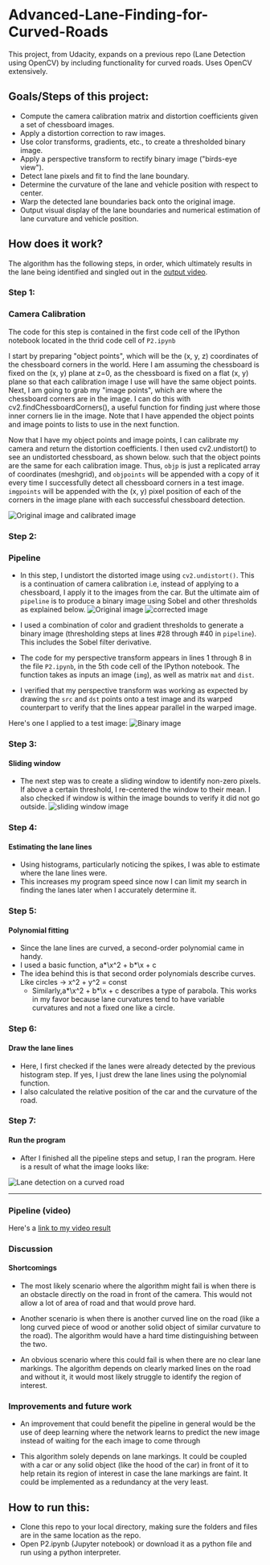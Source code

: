 # Advanced-Lane-Finding-for-Curved-Roads
This project, from Udacity, expands on a previous repo (Lane Detection using OpenCV) by including functionality for curved roads. Uses OpenCV extensively.

## Goals/Steps of this project:

* Compute the camera calibration matrix and distortion coefficients given a set of chessboard images.
* Apply a distortion correction to raw images.
* Use color transforms, gradients, etc., to create a thresholded binary image.
* Apply a perspective transform to rectify binary image ("birds-eye view").
* Detect lane pixels and fit to find the lane boundary.
* Determine the curvature of the lane and vehicle position with respect to center.
* Warp the detected lane boundaries back onto the original image.
* Output visual display of the lane boundaries and numerical estimation of lane curvature and vehicle position.

## How does it work?

The algorithm has the following steps, in order, which ultimately results in the lane being identified and singled out in the [output video](https://github.com/vikasnataraja/Advanced-Lane-Finding-for-Curved-Roads/blob/master/out_video.mp4).
### Step 1:
### Camera Calibration

The code for this step is contained in the first code cell of the IPython notebook located in the thrid code cell of `P2.ipynb`  

I start by preparing "object points", which will be the (x, y, z) coordinates of the chessboard corners in the world. Here I am assuming the chessboard is fixed on the (x, y) plane at z=0, as the chessboard is fixed on a flat (x, y) plane so that each calibration image I use will have the same object points. Next, I am going to grab my "image points", which are where the chessboard corners are in the image. I can do this with cv2.findChessboardCorners(), a useful function for finding just where those inner corners lie in the image. Note that I have appended the object points and image points to lists to use in the next function.

Now that I have my object points and image points, I can calibrate my camera and return the distortion coefficients. I then used cv2.undistort() to see an undistorted chessboard, as shown below. such that the object points are the same for each calibration image.  Thus, `objp` is just a replicated array of coordinates (meshgrid), and `objpoints` will be appended with a copy of it every time I successfully detect all chessboard corners in a test image.  `imgpoints` will be appended with the (x, y) pixel position of each of the corners in the image plane with each successful chessboard detection.  

![Original image and calibrated image](output_images/undistort_output.png)

### Step 2:
### Pipeline

* In this step, I undistort the distorted image using `cv2.undistort()`. This is a continuation of camera calibration i.e, instead of applying to a chessboard, I apply it to the images from the car. But the ultimate aim of `pipeline` is to produce a binary image using Sobel and other thresholds as explained below.
![Original image](output_images/test1.jpg)
![corrected image](output_images/undistorted_image.png)

* I used a combination of color and gradient thresholds to generate a binary image (thresholding steps at lines #28 through #40 in `pipeline`). This includes the Sobel filter derivative.
* The code for my perspective transform appears in lines 1 through 8 in the file `P2.ipynb`, in the 5th code cell of the IPython notebook.  The function takes as inputs an image (`img`), as well as matrix `mat` and `dist`.
* I verified that my perspective transform was working as expected by drawing the `src` and `dst` points onto a test image and its warped counterpart to verify that the lines appear parallel in the warped image.

Here's one I applied to a test image:
![Binary image](output_images/binary_combo_image.jpg)

### Step 3:
#### Sliding window
* The next step was to create a sliding window to identify non-zero pixels. If above a certain threshold, I re-centered the window to their mean. I also checked if window is within the image bounds  to verify it did not go outside.
![sliding window image](output_images/sliding_window.PNG)

### Step 4:
#### Estimating the lane lines
* Using histograms, particularly noticing the spikes, I was able to estimate where the lane lines were.
* This increases my program speed since now I can limit my search in finding the lanes later when I accurately determine it.

### Step 5:
#### Polynomial fitting
* Since the lane lines are curved, a second-order polynomial came in handy.
* I used a basic function, a*\x^2 + b*\x + c
* The idea behind this is that second order polynomials describe curves. Like circles -> x^2 + y^2 = const
  * Similarly,a*\x^2 + b*\x + c describes a type of parabola. This works in my favor because lane curvatures tend to have variable curvatures and not a fixed one like a circle.

### Step 6:
#### Draw the lane lines
* Here, I first checked if the lanes were already detected by the previous histogram step. If yes, I just drew the lane lines using the polynomial function. 
* I also calculated the relative position of the car and the curvature of the road.

### Step 7:
#### Run the program

* After I finished all the pipeline steps and setup, I ran the program. Here is a result of what the image looks like:


![Lane detection on a curved road](https://github.com/vikasnataraja/Advanced-Lane-Finding-for-Curved-Roads/blob/master/output_images/lane_detect.PNG)

---

### Pipeline (video)

Here's a [link to my video result](output_video.mp4)


### Discussion

#### Shortcomings

* The most likely scenario where the algorithm might fail is when there is an obstacle directly on the road in front of the camera. This would not allow a lot of area of road and that would prove hard.

* Another scenario is when there is another curved line on the road (like a long curved piece of wood or another solid object of similar curvature to the road). The algorithm would have a hard time distinguishing between the two.

* An obvious scenario where this could fail is when there are no clear lane markings. The algorithm depends on clearly marked lines on the road and without it, it would most likely struggle to identify the region of interest.

### Improvements and future work

* An improvement that could benefit the pipeline in general would be the use of deep learning where the network learns to predict the new image instead of waiting for the each image to come through

* This algorithm solely depends on lane markings. It could be coupled with a car or any solid object (like the hood of the car) in front of it to help retain its region of interest in case the lane markings are faint. It could be implemented as a redundancy at the very least.

## How to run this:

* Clone this repo to your local directory, making sure the folders and files are in the same location as the repo.
* Open P2.ipynb (Jupyter notebook) or download it as a python file and run using a python interpreter.


